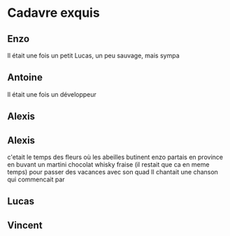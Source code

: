 # Cadavre exquis

## Enzo
Il était une fois un petit Lucas, un peu sauvage, mais sympa

## Antoine
Il était une fois un développeur

## Alexis

## Alexis
c'etait le temps des fleurs où
les abeilles butinent
enzo partais en province
en buvant un martini chocolat whisky fraise (il restait que ca en meme temps)
pour passer des vacances avec son quad
Il chantait une chanson qui commencait par

## Lucas

## Vincent
